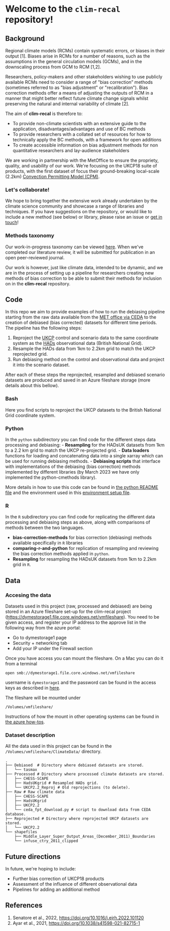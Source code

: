 # Welcome to the `clim-recal` repository! 

## Background

Regional climate models (RCMs) contain systematic errors, or biases in their output [1]. Biases arise in RCMs for a number of reasons, such as the assumptions in the general circulation models (GCMs), and in the downscaling process from GCM to RCM [1,2].

Researchers, policy-makers and other stakeholders wishing to use publicly available RCMs need to consider a range of "bias correction” methods (sometimes referred to as "bias adjustment" or "recalibration"). Bias correction methods offer a means of adjusting the outputs of RCM in a manner that might better reflect future climate change signals whilst preserving the natural and internal variability of climate [2]. 

The aim of **clim-recal** is therefore to: 

* To provide non-climate scientists with an extensive guide to the application, disadvantages/advantages and use of BC methods 
* To provide researchers with a collated set of resources for how to technically apply the BC methods, with a framework for open additions 
* To create accessible information on bias adjustment methods for non quantitative researchers and lay-audience stakeholders 

We are working in partnership with the MetOffice to ensure the propriety, quality, and usability of our work. We're focusing on the UKCP18 suite of products, with the first dataset of focus their ground-breaking local-scale (2.2km) [Convection Permitting Model (CPM)](https://www.metoffice.gov.uk/pub/data/weather/uk/ukcp18/science-reports/UKCP-Convection-permitting-model-projections-report.pdf). 

### Let's collaborate!

We hope to bring together the extensive work already undertaken by the climate science community and showcase a range of libraries and techniques. If you have suggestions on the repository, or would like to include a new method (see below) or library, please raise an issue or [get in touch](mailto:clim-recal@turing.ac.uk)! 

### Methods taxonomy 

Our work-in-progress taxonomy can be viewed [here](https://docs.google.com/spreadsheets/d/18LIc8omSMTzOWM60aFNv1EZUl1qQN_DG8HFy1_0NdWk/edit?usp=sharing). When we've completed our literature review, it will be submitted for publication in an open peer-reviewed journal. 

Our work is however, just like climate data,  intended to be dynamic, and we are in the process of setting up a pipeline for researchers creating new methods of bias correction to be able to submit their methods for inclusion on in the **clim-recal** repository. 


## Code

In this repo we aim to provide examples of how to run the debiasing pipeline starting from the raw data available from the [MET office via CEDA](https://catalogue.ceda.ac.uk/uuid/ad2ac0ddd3f34210b0d6e19bfc335539) to the creation of debiased (bias corrected) datasets for different time periods. The pipeline has the following steps:

1. Reproject the [UKCP](https://data.ceda.ac.uk/badc/ukcp18/data/land-cpm/uk/2.2km) control and scenario data to the same coordinate system as the [HADs](https://data.ceda.ac.uk/badc/ukmo-hadobs/data/insitu/MOHC/HadOBS/HadUK-Grid/v1.1.0.0/1km) observational data (British National Grid).
2. Resample the HADs data from 1km to 2.2km grid to match the UKCP reprojected grid.
3. Run debiasing method on the control and observational data and project it into the scenario dataset. 

After each of these steps the reprojected, resampled and debiased scenario datasets are produced and saved in an Azure fileshare storage (more details about this bellow).


### Bash

Here you find scripts to reproject the UKCP datasets to the British National Grid coordinate system.

### Python

In the `python` subdirectory you can find code for the different steps data processing and debiasing:
    - **Resampling** for the HADsUK datasets from 1km to a 2.2 km grid to match the UKCP re-projected grid.
    - **Data loaders** functions for loading and concatenating data into a single xarray which can be used for running debiasing methods.
    - **Debiasing scripts** that interface with implementations of the debiasing (bias correction) methods implemented by different libraries (by March 2023 we have only implemented the python-cmethods library).
    
More details in how to use this code can be found in [the python README file](python/README.md) and the environment used in this [environment setup file](setup-instructions.md).

### R 

In the `R` subdirectory you can find code for replicating the different data processing and debiasing steps as above, along with comparisons of methods between the two languages. 
- **bias-correction-methods** for bias correction (debiasing) methods available specifically in `R` libraries
- **comparing-r-and-python** for replication of resampling and reviewing the bias correction methods applied in `python`.
- **Resampling** for resampling the HADsUK datasets from 1km to 2.2km grid in `R`.


## Data

### Accesing the data

Datasets used in this project (raw, processed and debiased) are being stored in an Azure fileshare set-up for the clim-recal project (https://dymestorage1.file.core.windows.net/vmfileshare). You need to be given access, and register your IP address to the approve list in the following way from the azure portal:

- Go to dymestorage1 page
- Security + networking tab
- Add your IP under the Firewall section


Once you have access you can mount the fileshare. On a Mac you can do it from  a terminal 

`open smb://dymestorage1.file.core.windows.net/vmfileshare`

username is `dymestorage1` and the password can be found in the access keys as described in [here](https://learn.microsoft.com/en-us/azure/storage/common/storage-account-keys-manage?tabs=azure-portal#view-account-access-keys).

The fileshare will be mounted under

`/Volumes/vmfileshare/`

Instructions of how the mount in other operating systems can be found in [the azure how-tos](https://learn.microsoft.com/en-us/azure/storage/files/storage-how-to-use-files-linux?tabs=smb311).

### Dataset description

All the data used in this project can be found in the `/Volumes/vmfileshare/ClimateData/` directory. 

```
.
├── Debiased  # Directory where debiased datasets are stored.
│   └── tasmax
├── Processed # Directory where processed climate datasets are stored. 
│   ├── CHESS-SCAPE
│   ├── HadsUKgrid # Resampled HADs grid.
│   └── UKCP2.2_Reproj # Old reprojections (to delete).
├── Raw # Raw climate data
│   ├── CHESS-SCAPE
│   ├── HadsUKgrid
│   ├── UKCP2.2
│   └── ceda_fpt_download.py # script to download data from CEDA database. 
├── Reprojected # Directory where reprojected UKCP datasets are stored.
│   └── UKCP2.2
└── shapefiles
    ├── Middle_Layer_Super_Output_Areas_(December_2011)_Boundaries
    └── infuse_ctry_2011_clipped
```

## Future directions

In future, we're hoping to include:

- Further bias correction of UKCP18 products 
- Assessment of the influence of different observational data 
- Pipelines for adding an additional method 

## References

 1. Senatore et al., 2022, https://doi.org/10.1016/j.ejrh.2022.101120 
 2. Ayar et al., 2021, https://doi.org/10.1038/s41598-021-82715-1 
